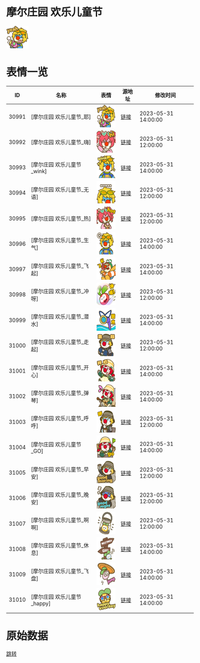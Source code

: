 # 摩尔庄园 欢乐儿童节

<img src="./cover.png" height="60" alt="cover" />

# 表情一览

|ID|名称|表情|源地址|修改时间|
|----|----|----|----|----|
|30991|[摩尔庄园 欢乐儿童节_耶]|<img src="./pic/030991_%5B摩尔庄园 欢乐儿童节_耶%5D.png" height="60" alt="耶"/>|[链接](https://i0.hdslb.com/bfs/garb/bf3be5b03173d96ec53e8f42b3b44a8972a3ed95.png)|2023-05-31 14:00:00|
|30992|[摩尔庄园 欢乐儿童节_嗨]|<img src="./pic/030992_%5B摩尔庄园 欢乐儿童节_嗨%5D.png" height="60" alt="嗨"/>|[链接](https://i0.hdslb.com/bfs/garb/1c9c71c19a1c2acf52a40039c9388c6164512d32.png)|2023-05-31 12:00:00|
|30993|[摩尔庄园 欢乐儿童节_wink]|<img src="./pic/030993_%5B摩尔庄园 欢乐儿童节_wink%5D.png" height="60" alt="wink"/>|[链接](https://i0.hdslb.com/bfs/garb/df1c099d7c3e20d526d236d877f9aef764292836.png)|2023-05-31 14:00:00|
|30994|[摩尔庄园 欢乐儿童节_无语]|<img src="./pic/030994_%5B摩尔庄园 欢乐儿童节_无语%5D.png" height="60" alt="无语"/>|[链接](https://i0.hdslb.com/bfs/garb/5b20216ab59a130e3c2e66da62fc9a9f8e4a3b1b.png)|2023-05-31 12:00:00|
|30995|[摩尔庄园 欢乐儿童节_热]|<img src="./pic/030995_%5B摩尔庄园 欢乐儿童节_热%5D.png" height="60" alt="热"/>|[链接](https://i0.hdslb.com/bfs/garb/82ba546aac47f486f5d5ff4f72dffd16c2d1f9dc.png)|2023-05-31 12:00:00|
|30996|[摩尔庄园 欢乐儿童节_生气]|<img src="./pic/030996_%5B摩尔庄园 欢乐儿童节_生气%5D.png" height="60" alt="生气"/>|[链接](https://i0.hdslb.com/bfs/garb/3e4f8ed1532e3eafd51d0dfbecf59157636b1719.png)|2023-05-31 14:00:00|
|30997|[摩尔庄园 欢乐儿童节_飞起]|<img src="./pic/030997_%5B摩尔庄园 欢乐儿童节_飞起%5D.png" height="60" alt="飞起"/>|[链接](https://i0.hdslb.com/bfs/garb/ed07c70471be78f89d3017df95ea64781c18735b.png)|2023-05-31 14:00:00|
|30998|[摩尔庄园 欢乐儿童节_冲呀]|<img src="./pic/030998_%5B摩尔庄园 欢乐儿童节_冲呀%5D.png" height="60" alt="冲呀"/>|[链接](https://i0.hdslb.com/bfs/garb/c20c3ae57f7c750f4cced525bb2024727df006dc.png)|2023-05-31 12:00:00|
|30999|[摩尔庄园 欢乐儿童节_潜水]|<img src="./pic/030999_%5B摩尔庄园 欢乐儿童节_潜水%5D.png" height="60" alt="潜水"/>|[链接](https://i0.hdslb.com/bfs/garb/6c89aab51c6c0f01074ba5f30a6b4f6da19bad55.png)|2023-05-31 14:00:00|
|31000|[摩尔庄园 欢乐儿童节_走起]|<img src="./pic/031000_%5B摩尔庄园 欢乐儿童节_走起%5D.png" height="60" alt="走起"/>|[链接](https://i0.hdslb.com/bfs/garb/3cf1efcb1ccac1f9cc75c78ce26ad56c64d5c8ca.png)|2023-05-31 12:00:00|
|31001|[摩尔庄园 欢乐儿童节_开心]|<img src="./pic/031001_%5B摩尔庄园 欢乐儿童节_开心%5D.png" height="60" alt="开心"/>|[链接](https://i0.hdslb.com/bfs/garb/af184ff7cfc68c894dbca832b9f009e043f085db.png)|2023-05-31 14:00:00|
|31002|[摩尔庄园 欢乐儿童节_弹琴]|<img src="./pic/031002_%5B摩尔庄园 欢乐儿童节_弹琴%5D.png" height="60" alt="弹琴"/>|[链接](https://i0.hdslb.com/bfs/garb/eef223afb1eb67ac72144e3b61528286a2a9a8fb.png)|2023-05-31 14:00:00|
|31003|[摩尔庄园 欢乐儿童节_呼呼]|<img src="./pic/031003_%5B摩尔庄园 欢乐儿童节_呼呼%5D.png" height="60" alt="呼呼"/>|[链接](https://i0.hdslb.com/bfs/garb/732a53bd82a9745ae886ef0d107ee368f0d45680.png)|2023-05-31 12:00:00|
|31004|[摩尔庄园 欢乐儿童节_GO]|<img src="./pic/031004_%5B摩尔庄园 欢乐儿童节_GO%5D.png" height="60" alt="GO"/>|[链接](https://i0.hdslb.com/bfs/garb/6937775b054f1a61e496c6d27a913ce638022b8e.png)|2023-05-31 14:00:00|
|31005|[摩尔庄园 欢乐儿童节_早安]|<img src="./pic/031005_%5B摩尔庄园 欢乐儿童节_早安%5D.png" height="60" alt="早安"/>|[链接](https://i0.hdslb.com/bfs/garb/3c4d333bb432e2ddf01499603a13b7ea826f47a6.png)|2023-05-31 12:00:00|
|31006|[摩尔庄园 欢乐儿童节_晚安]|<img src="./pic/031006_%5B摩尔庄园 欢乐儿童节_晚安%5D.png" height="60" alt="晚安"/>|[链接](https://i0.hdslb.com/bfs/garb/a2708e38ce592c562044ff92c92224429964036b.png)|2023-05-31 12:00:00|
|31007|[摩尔庄园 欢乐儿童节_啊啊]|<img src="./pic/031007_%5B摩尔庄园 欢乐儿童节_啊啊%5D.png" height="60" alt="啊啊"/>|[链接](https://i0.hdslb.com/bfs/garb/8e6d22b4e5ad5494b7cbaf75ec6c4888f7e94e91.png)|2023-05-31 12:00:00|
|31008|[摩尔庄园 欢乐儿童节_休息]|<img src="./pic/031008_%5B摩尔庄园 欢乐儿童节_休息%5D.png" height="60" alt="休息"/>|[链接](https://i0.hdslb.com/bfs/garb/c9cda848487b113b1b66104ed79d07fd45a342ee.png)|2023-05-31 14:00:00|
|31009|[摩尔庄园 欢乐儿童节_飞盘]|<img src="./pic/031009_%5B摩尔庄园 欢乐儿童节_飞盘%5D.png" height="60" alt="飞盘"/>|[链接](https://i0.hdslb.com/bfs/garb/4eb4976b2991a2db0a8d030edb5cbc40ae31d143.png)|2023-05-31 14:00:00|
|31010|[摩尔庄园 欢乐儿童节_happy]|<img src="./pic/031010_%5B摩尔庄园 欢乐儿童节_happy%5D.png" height="60" alt="happy"/>|[链接](https://i0.hdslb.com/bfs/garb/e3365b0b93c7d251de1928fb59d9b6bb29fcb7cf.png)|2023-05-31 14:00:00|

# 原始数据

[跳转](./raw.json)

